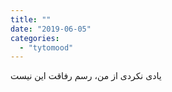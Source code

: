 ```yaml
---
title: ""
date: "2019-06-05"
categories: 
  - "tytomood"
---
```


‏یادی نکردی از من، رسم رفاقت این نیست
